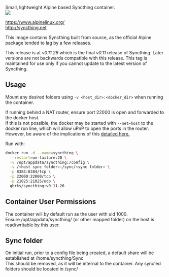 Small, lightweight Alpine based Syncthing container.  
[![](https://badge.imagelayers.io/gbrks/syncthing:v0.11.26.svg)](https://imagelayers.io/?images=gbrks/syncthing:v0.11.26 'Get your own badge on imagelayers.io')

https://www.alpinelinux.org/  
http://syncthing.net

This image contains Syncthing built from source, as the official Alpine package tended to lag by a few releases.

This release is at *v0.11.26* which is the final *v0.11* release of Syncthing. Later versions are not backwards compatible with this release.
This tag is maintained for use only if you cannot update to the latest version of Syncthing.

## Usage

Mount any desired folders using `-v <host_dir>:<docker_dir>` when running the container.

If running behind a NAT router, ensure port 22000 is open and forwarded to the docker host.  
If this is not possible, the docker may be started with `--net=host` to the docker run line, which will allow uPnP to open the ports in the router. However, be aware of the implications of this [detailed here.](https://docs.docker.com/articles/networking/#how-docker-networks-a-container)

Run with:

```bash
docker run -d --name=syncthing \
  --restart=on-failure:20 \
  -v /opt/appdata/syncthing:/config \
  -v /<host sync folder>:/sync/<sync folder> \
  -p 8384:8384/tcp \
  -p 22000:22000/tcp \
  -p 21025:21025/udp \
  gbrks/syncthing:v0.11.26
```

## Container User Permissions
The container will by default run as the user with uid 1000.  
Ensure /opt/appdata/syncthing/ (or other mapped folder) on the host is read/writable by this user.

## Sync folder
On initial run, prior to a config file being created, a default share will be established at /home/syncthing/Sync  
This should be removed, as it will be internal to the container. Any sync'ed folders should be located in /sync/
